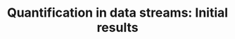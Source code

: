 ---
layout: publication
authors: 'A. G. Maletzke, D. M. Dos Reis, and G. E. A. P. A. Batista'
title: 'Quantification in data streams: Initial results'
year: '2017'
conference: 'Brazilian Conference on Intelligent Systems'
---